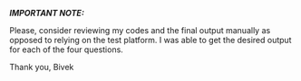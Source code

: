 ***IMPORTANT NOTE:***

Please, consider reviewing my codes and the final output manually as opposed to relying on the test platform. I was able to get the desired output for each of the four questions.

Thank you,
Bivek
